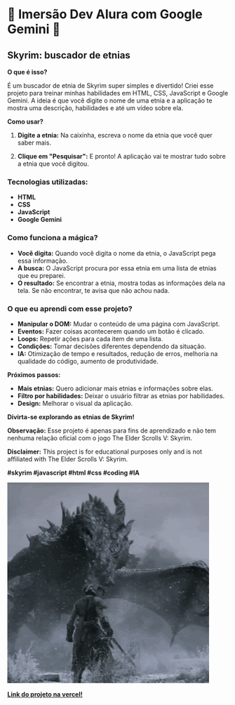 # 🤖 Imersão Dev Alura com Google Gemini 🤖

## Skyrim: buscador de etnias

 **O que é isso?**

É um buscador de etnia de Skyrim super simples e divertido! Criei esse projeto para treinar minhas habilidades em HTML, CSS, JavaScript e Google Gemini. A ideia é que você digite o nome de uma etnia e a aplicação te mostra uma descrição, habilidades e até um vídeo sobre ela.

**Como usar?**

1. **Digite a etnia:** Na caixinha, escreva o nome da etnia que você quer saber mais.

2. **Clique em "Pesquisar":** E pronto! A aplicação vai te mostrar tudo sobre a etnia que você digitou.

### Tecnologias utilizadas:
- **HTML**
- **CSS**
- **JavaScript**
 - **Google Gemini**

### Como funciona a mágica?

- **Você digita:** Quando você digita o nome da etnia, o JavaScript pega essa informação.
- **A busca:** O JavaScript procura por essa etnia em uma lista de etnias que eu preparei.
- **O resultado:** Se encontrar a etnia, mostra todas as informações dela na tela. Se não encontrar, te avisa que não achou nada.

### O que eu aprendi com esse projeto?

* **Manipular o DOM:** Mudar o conteúdo de uma página com JavaScript.
* **Eventos:** Fazer coisas acontecerem quando um botão é clicado.
* **Loops:** Repetir ações para cada item de uma lista.
* **Condições:** Tomar decisões diferentes dependendo da situação.
* **IA:** Otimização de tempo e resultados, redução de erros, melhoria na qualidade do código, aumento de produtividade.

**Próximos passos:**

* **Mais etnias:** Quero adicionar mais etnias e informações sobre elas.
* **Filtro por habilidades:** Deixar o usuário filtrar as etnias por habilidades.
* **Design:** Melhorar o visual da aplicação.


**Divirta-se explorando as etnias de Skyrim!** 


**Observação:** Esse projeto é apenas para fins de aprendizado e não tem nenhuma relação oficial com o jogo The Elder Scrolls V: Skyrim.


**Disclaimer:** This project is for educational purposes only and is not affiliated with The Elder Scrolls V: Skyrim.


**#skyrim #javascript #html #css #coding #IA**


![Dragão e nórdico:](assets/images/nord.gif)


**[Link do projeto na vercel!](https://github.com/L3a0z1nh0/Imersao_Dev_Alura_Google_Gemini)**


